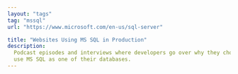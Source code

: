 ```yaml
---
layout: "tags"
tag: "mssql"
url: "https://www.microsoft.com/en-us/sql-server"

title: "Websites Using MS SQL in Production"
description:
  Podcast episodes and interviews where developers go over why they chose to
  use MS SQL as one of their databases.
---
```

